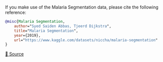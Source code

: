 If you make use of the Malaria Segmentation data, please cite the following reference:

``` bibtex 
@misc{Malaria Segmentation,
	author="Syed Saiden Abbas, Tjeerd Dijkstra",
	title="Malaria Segmentation",
	year={2019},
	url="https://www.kaggle.com/datasets/niccha/malaria-segmentation"
}
```

[🔗 Source](https://www.kaggle.com/datasets/niccha/malaria-segmentation)
